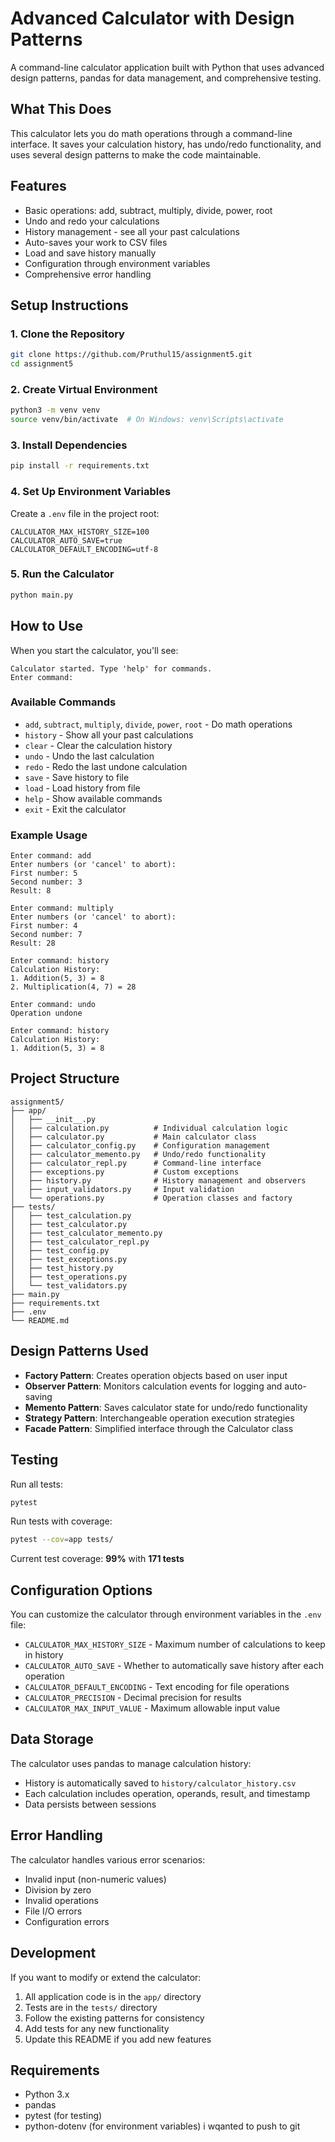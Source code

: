 # Advanced Calculator with Design Patterns

A command-line calculator application built with Python that uses advanced design patterns, pandas for data management, and comprehensive testing.

## What This Does

This calculator lets you do math operations through a command-line interface. It saves your calculation history, has undo/redo functionality, and uses several design patterns to make the code maintainable.

## Features

- Basic operations: add, subtract, multiply, divide, power, root
- Undo and redo your calculations 
- History management - see all your past calculations
- Auto-saves your work to CSV files
- Load and save history manually
- Configuration through environment variables
- Comprehensive error handling

## Setup Instructions

### 1. Clone the Repository
```bash
git clone https://github.com/Pruthul15/assignment5.git
cd assignment5
```

### 2. Create Virtual Environment
```bash
python3 -m venv venv
source venv/bin/activate  # On Windows: venv\Scripts\activate
```

### 3. Install Dependencies
```bash
pip install -r requirements.txt
```

### 4. Set Up Environment Variables
Create a `.env` file in the project root:
```
CALCULATOR_MAX_HISTORY_SIZE=100
CALCULATOR_AUTO_SAVE=true
CALCULATOR_DEFAULT_ENCODING=utf-8
```

### 5. Run the Calculator
```bash
python main.py
```

## How to Use

When you start the calculator, you'll see:
```
Calculator started. Type 'help' for commands.
Enter command:
```

### Available Commands

- `add`, `subtract`, `multiply`, `divide`, `power`, `root` - Do math operations
- `history` - Show all your past calculations
- `clear` - Clear the calculation history
- `undo` - Undo the last calculation
- `redo` - Redo the last undone calculation
- `save` - Save history to file
- `load` - Load history from file
- `help` - Show available commands
- `exit` - Exit the calculator

### Example Usage
```
Enter command: add
Enter numbers (or 'cancel' to abort):
First number: 5
Second number: 3
Result: 8

Enter command: multiply
Enter numbers (or 'cancel' to abort):
First number: 4
Second number: 7
Result: 28

Enter command: history
Calculation History:
1. Addition(5, 3) = 8
2. Multiplication(4, 7) = 28

Enter command: undo
Operation undone

Enter command: history
Calculation History:
1. Addition(5, 3) = 8
```

## Project Structure

```
assignment5/
├── app/
│   ├── __init__.py
│   ├── calculation.py          # Individual calculation logic
│   ├── calculator.py           # Main calculator class
│   ├── calculator_config.py    # Configuration management
│   ├── calculator_memento.py   # Undo/redo functionality
│   ├── calculator_repl.py      # Command-line interface
│   ├── exceptions.py           # Custom exceptions
│   ├── history.py              # History management and observers
│   ├── input_validators.py     # Input validation
│   └── operations.py           # Operation classes and factory
├── tests/
│   ├── test_calculation.py
│   ├── test_calculator.py
│   ├── test_calculator_memento.py
│   ├── test_calculator_repl.py
│   ├── test_config.py
│   ├── test_exceptions.py
│   ├── test_history.py
│   ├── test_operations.py
│   └── test_validators.py
├── main.py
├── requirements.txt
├── .env
└── README.md
```

## Design Patterns Used

- **Factory Pattern**: Creates operation objects based on user input
- **Observer Pattern**: Monitors calculation events for logging and auto-saving
- **Memento Pattern**: Saves calculator state for undo/redo functionality
- **Strategy Pattern**: Interchangeable operation execution strategies
- **Facade Pattern**: Simplified interface through the Calculator class

## Testing

Run all tests:
```bash
pytest
```

Run tests with coverage:
```bash
pytest --cov=app tests/
```

Current test coverage: **99%** with **171 tests**

## Configuration Options

You can customize the calculator through environment variables in the `.env` file:

- `CALCULATOR_MAX_HISTORY_SIZE` - Maximum number of calculations to keep in history
- `CALCULATOR_AUTO_SAVE` - Whether to automatically save history after each operation
- `CALCULATOR_DEFAULT_ENCODING` - Text encoding for file operations
- `CALCULATOR_PRECISION` - Decimal precision for results
- `CALCULATOR_MAX_INPUT_VALUE` - Maximum allowable input value

## Data Storage

The calculator uses pandas to manage calculation history:
- History is automatically saved to `history/calculator_history.csv`
- Each calculation includes operation, operands, result, and timestamp
- Data persists between sessions

## Error Handling

The calculator handles various error scenarios:
- Invalid input (non-numeric values)
- Division by zero
- Invalid operations
- File I/O errors
- Configuration errors

## Development

If you want to modify or extend the calculator:

1. All application code is in the `app/` directory
2. Tests are in the `tests/` directory
3. Follow the existing patterns for consistency
4. Add tests for any new functionality
5. Update this README if you add new features

## Requirements

- Python 3.x
- pandas
- pytest (for testing)
- python-dotenv (for environment variables)
i wqanted to push to git 